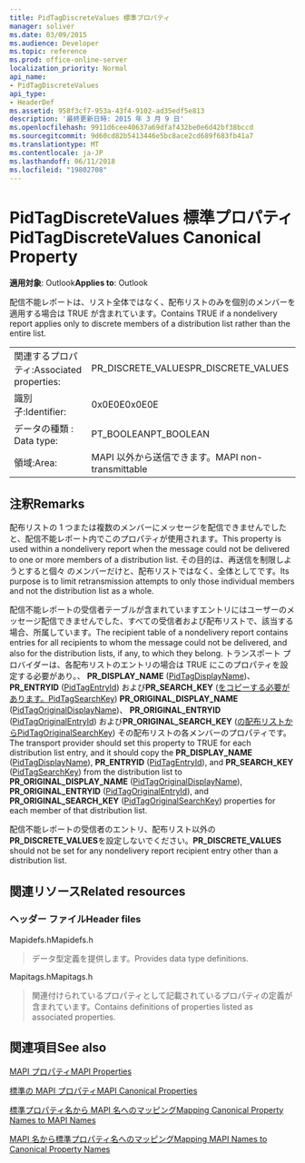 ```yaml
---
title: PidTagDiscreteValues 標準プロパティ
manager: soliver
ms.date: 03/09/2015
ms.audience: Developer
ms.topic: reference
ms.prod: office-online-server
localization_priority: Normal
api_name:
- PidTagDiscreteValues
api_type:
- HeaderDef
ms.assetid: 958f3cf7-953a-43f4-9102-ad35edf5e813
description: '最終更新日時: 2015 年 3 月 9 日'
ms.openlocfilehash: 9911d6cee40637a69dfaf432be0e6d42bf38bccd
ms.sourcegitcommit: 9d60cd82b5413446e5bc8ace2cd689f683fb41a7
ms.translationtype: MT
ms.contentlocale: ja-JP
ms.lasthandoff: 06/11/2018
ms.locfileid: "19802708"
---
```

# <a name="pidtagdiscretevalues-canonical-property"></a><span data-ttu-id="42f21-103">PidTagDiscreteValues 標準プロパティ</span><span class="sxs-lookup"><span data-stu-id="42f21-103">PidTagDiscreteValues Canonical Property</span></span>

  
  
<span data-ttu-id="42f21-104">**適用対象**: Outlook</span><span class="sxs-lookup"><span data-stu-id="42f21-104">**Applies to**: Outlook</span></span> 
  
<span data-ttu-id="42f21-105">配信不能レポートは、リスト全体ではなく、配布リストのみを個別のメンバーを適用する場合は TRUE が含まれています。</span><span class="sxs-lookup"><span data-stu-id="42f21-105">Contains TRUE if a nondelivery report applies only to discrete members of a distribution list rather than the entire list.</span></span> 
  
|||
|:-----|:-----|
|<span data-ttu-id="42f21-106">関連するプロパティ:</span><span class="sxs-lookup"><span data-stu-id="42f21-106">Associated properties:</span></span>  <br/> |<span data-ttu-id="42f21-107">PR_DISCRETE_VALUES</span><span class="sxs-lookup"><span data-stu-id="42f21-107">PR_DISCRETE_VALUES</span></span>  <br/> |
|<span data-ttu-id="42f21-108">識別子:</span><span class="sxs-lookup"><span data-stu-id="42f21-108">Identifier:</span></span>  <br/> |<span data-ttu-id="42f21-109">0x0E0E</span><span class="sxs-lookup"><span data-stu-id="42f21-109">0x0E0E</span></span>  <br/> |
|<span data-ttu-id="42f21-110">データの種類 : </span><span class="sxs-lookup"><span data-stu-id="42f21-110">Data type:</span></span>  <br/> |<span data-ttu-id="42f21-111">PT_BOOLEAN</span><span class="sxs-lookup"><span data-stu-id="42f21-111">PT_BOOLEAN</span></span>  <br/> |
|<span data-ttu-id="42f21-112">領域:</span><span class="sxs-lookup"><span data-stu-id="42f21-112">Area:</span></span>  <br/> |<span data-ttu-id="42f21-113">MAPI 以外から送信できます。</span><span class="sxs-lookup"><span data-stu-id="42f21-113">MAPI non-transmittable</span></span>  <br/> |
   
## <a name="remarks"></a><span data-ttu-id="42f21-114">注釈</span><span class="sxs-lookup"><span data-stu-id="42f21-114">Remarks</span></span>

<span data-ttu-id="42f21-115">配布リストの 1 つまたは複数のメンバーにメッセージを配信できませんでしたと、配信不能レポート内でこのプロパティが使用されます。</span><span class="sxs-lookup"><span data-stu-id="42f21-115">This property is used within a nondelivery report when the message could not be delivered to one or more members of a distribution list.</span></span> <span data-ttu-id="42f21-116">その目的は、再送信を制限しようとすると個々 のメンバーだけと、配布リストではなく、全体としてです。</span><span class="sxs-lookup"><span data-stu-id="42f21-116">Its purpose is to limit retransmission attempts to only those individual members and not the distribution list as a whole.</span></span> 
  
<span data-ttu-id="42f21-117">配信不能レポートの受信者テーブルが含まれていますエントリにはユーザーのメッセージ配信できませんでした、すべての受信者および配布リストで、該当する場合、所属しています。</span><span class="sxs-lookup"><span data-stu-id="42f21-117">The recipient table of a nondelivery report contains entries for all recipients to whom the message could not be delivered, and also for the distribution lists, if any, to which they belong.</span></span> <span data-ttu-id="42f21-118">トランスポート プロバイダーは、各配布リストのエントリの場合は TRUE にこのプロパティを設定する必要があり。、 **PR_DISPLAY_NAME** ([PidTagDisplayName](pidtagdisplayname-canonical-property.md))、 **PR_ENTRYID** ([PidTagEntryId](pidtagentryid-canonical-property.md)) および**PR_SEARCH_KEY** ([をコピーする必要があります。PidTagSearchKey](pidtagsearchkey-canonical-property.md)) **PR_ORIGINAL_DISPLAY_NAME** ([PidTagOriginalDisplayName](pidtagoriginaldisplayname-canonical-property.md))、 **PR_ORIGINAL_ENTRYID** ([PidTagOriginalEntryId](pidtagoriginalentryid-canonical-property.md)) および**PR_ORIGINAL_SEARCH_KEY** ([の配布リストからPidTagOriginalSearchKey](pidtagoriginalsearchkey-canonical-property.md)) その配布リストの各メンバーのプロパティです。</span><span class="sxs-lookup"><span data-stu-id="42f21-118">The transport provider should set this property to TRUE for each distribution list entry, and it should copy the **PR_DISPLAY_NAME** ([PidTagDisplayName](pidtagdisplayname-canonical-property.md)), **PR_ENTRYID** ([PidTagEntryId](pidtagentryid-canonical-property.md)), and **PR_SEARCH_KEY** ([PidTagSearchKey](pidtagsearchkey-canonical-property.md)) from the distribution list to **PR_ORIGINAL_DISPLAY_NAME** ([PidTagOriginalDisplayName](pidtagoriginaldisplayname-canonical-property.md)), **PR_ORIGINAL_ENTRYID** ([PidTagOriginalEntryId](pidtagoriginalentryid-canonical-property.md)), and **PR_ORIGINAL_SEARCH_KEY** ([PidTagOriginalSearchKey](pidtagoriginalsearchkey-canonical-property.md)) properties for each member of that distribution list.</span></span> 
  
 <span data-ttu-id="42f21-119">配信不能レポートの受信者のエントリ、配布リスト以外の**PR_DISCRETE_VALUES**を設定しないでください。</span><span class="sxs-lookup"><span data-stu-id="42f21-119">**PR_DISCRETE_VALUES** should not be set for any nondelivery report recipient entry other than a distribution list.</span></span> 
  
## <a name="related-resources"></a><span data-ttu-id="42f21-120">関連リソース</span><span class="sxs-lookup"><span data-stu-id="42f21-120">Related resources</span></span>

### <a name="header-files"></a><span data-ttu-id="42f21-121">ヘッダー ファイル</span><span class="sxs-lookup"><span data-stu-id="42f21-121">Header files</span></span>

<span data-ttu-id="42f21-122">Mapidefs.h</span><span class="sxs-lookup"><span data-stu-id="42f21-122">Mapidefs.h</span></span>
  
> <span data-ttu-id="42f21-123">データ型定義を提供します。</span><span class="sxs-lookup"><span data-stu-id="42f21-123">Provides data type definitions.</span></span>
    
<span data-ttu-id="42f21-124">Mapitags.h</span><span class="sxs-lookup"><span data-stu-id="42f21-124">Mapitags.h</span></span>
  
> <span data-ttu-id="42f21-125">関連付けられているプロパティとして記載されているプロパティの定義が含まれています。</span><span class="sxs-lookup"><span data-stu-id="42f21-125">Contains definitions of properties listed as associated properties.</span></span>
    
## <a name="see-also"></a><span data-ttu-id="42f21-126">関連項目</span><span class="sxs-lookup"><span data-stu-id="42f21-126">See also</span></span>



[<span data-ttu-id="42f21-127">MAPI プロパティ</span><span class="sxs-lookup"><span data-stu-id="42f21-127">MAPI Properties</span></span>](mapi-properties.md)
  
[<span data-ttu-id="42f21-128">標準の MAPI プロパティ</span><span class="sxs-lookup"><span data-stu-id="42f21-128">MAPI Canonical Properties</span></span>](mapi-canonical-properties.md)
  
[<span data-ttu-id="42f21-129">標準プロパティ名から MAPI 名へのマッピング</span><span class="sxs-lookup"><span data-stu-id="42f21-129">Mapping Canonical Property Names to MAPI Names</span></span>](mapping-canonical-property-names-to-mapi-names.md)
  
[<span data-ttu-id="42f21-130">MAPI 名から標準プロパティ名へのマッピング</span><span class="sxs-lookup"><span data-stu-id="42f21-130">Mapping MAPI Names to Canonical Property Names</span></span>](mapping-mapi-names-to-canonical-property-names.md)

